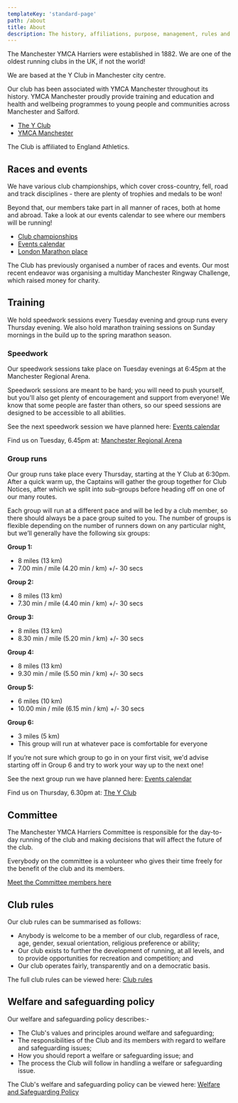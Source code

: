 ```yaml
---
templateKey: 'standard-page'
path: /about
title: About
description: The history, affiliations, purpose, management, rules and policies of the Manchester YMCA Harriers
---
```

The Manchester YMCA Harriers were established in 1882. We are one of the oldest running clubs in the UK, if not the world!

We are based at the Y Club in Manchester city centre.

Our club has been associated with YMCA Manchester throughout its history. YMCA Manchester proudly provide training and education and health and wellbeing programmes to young people and communities across Manchester and Salford.

* [The Y Club](https://www.yclub.org.uk)
* [YMCA Manchester](https://www.ymcamanchester.org.uk)

The Club is affiliated to England Athletics.

## Races and events

We have various club championships, which cover cross-country, fell, road and track disciplines - there are plenty of trophies and medals to be won!

Beyond that, our members take part in all manner of races, both at home and abroad. Take a look at our events calendar to see where our members will be running!

* [Club championships](/championships)
* [Events calendar](/events)
* [London Marathon place](/about/london-marathon-place)

The Club has previously organised a number of races and events. Our most recent endeavor was organising a multiday Manchester Ringway Challenge, which raised money for charity.

## Training

We hold speedwork sessions every Tuesday evening and group runs every Thursday evening. We also hold marathon training sessions on Sunday mornings in the build up to the spring marathon season.

### Speedwork

Our speedwork sessions take place on Tuesday evenings at 6:45pm at the Manchester Regional Arena.

Speedwork sessions are meant to be hard; you will need to push yourself, but you'll also get plenty of encouragement and support from everyone! We know that some people are faster than others, so our speed sessions are designed to be accessible to all abilities.

See the next speedwork session we have planned here: [Events calendar](/events)

Find us on Tuesday, 6.45pm at: [Manchester Regional Arena](/venues/manchester-regional-arena)

### Group runs

Our group runs take place every Thursday, starting at the Y Club at 6:30pm. After a quick warm up, the Captains will gather the group together for Club Notices, after which we split into sub-groups before heading off on one of our many routes.

Each group will run at a different pace and will be led by a club member, so there should always be a pace group suited to you. The number of groups is flexible depending on the number of runners down on any particular night, but we’ll generally have the following six groups:

**Group 1:**
- 8 miles (13 km)
- 7.00 min / mile (4.20 min / km) +/- 30 secs

**Group 2:**
- 8 miles (13 km)
- 7.30 min / mile (4.40 min / km) +/- 30 secs

**Group 3:**
- 8 miles (13 km)
- 8.30 min / mile (5.20 min / km) +/- 30 secs

**Group 4:**
- 8 miles (13 km)
- 9.30 min / mile (5.50 min / km) +/- 30 secs

**Group 5:**
- 6 miles (10 km)
- 10.00 min / mile (6.15 min / km) +/- 30 secs

**Group 6:**
- 3 miles (5 km)
- This group will run at whatever pace is comfortable for everyone

If you’re not sure which group to go in on your first visit, we'd advise starting off in Group 6 and try to work your way up to the next one!

See the next group run we have planned here: [Events calendar](/events)

Find us on Thursday, 6.30pm at: [The Y Club](/venues/the-y-club)

## Committee

The Manchester YMCA Harriers Committee is responsible for the day-to-day running of the club and making decisions that will affect the future of the club.

Everybody on the committee is a volunteer who gives their time freely for the benefit of the club and its members.

[Meet the Committee members here](/about/committee)

## Club rules

Our club rules can be summarised as follows:

* Anybody is welcome to be a member of our club, regardless of race, age, gender, sexual orientation, religious preference or ability;
* Our club exists to further the development of running, at all levels, and to provide opportunities for recreation and competition; and
* Our club operates fairly, transparently and on a democratic basis.

The full club rules can be viewed here: [Club rules](/about/rules)

## Welfare and safeguarding policy

Our welfare and safeguarding policy describes:-
 
* The Club's values and principles around welfare and safeguarding;
* The responsibilities of the Club and its members with regard to welfare and
  safeguarding issues;
* How you should report a welfare or safeguarding issue; and
* The process the Club will follow in handling a welfare or safeguarding issue.

The Club's welfare and safeguarding policy can be viewed here: [Welfare and Safeguarding Policy](/about/welfare-and-safeguarding-policy)
